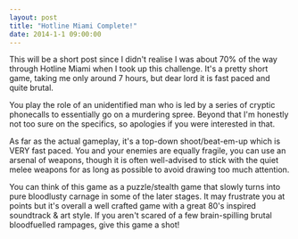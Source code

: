 ```yaml
---
layout: post
title: "Hotline Miami Complete!"
date: 2014-1-1 09:00:00
---
```


This will be a short post since I didn't realise I was about 70% of the way through Hotline Miami when I took up this challenge. It's a pretty short game, taking me only around 7 hours, but dear lord it is fast paced and quite brutal.

You play the role of an unidentified man who is led by a series of cryptic phonecalls to essentially go on a murdering spree. Beyond that I'm honestly not too sure on the specifics, so apologies if you were interested in that.

As far as the actual gameplay, it's a top-down shoot/beat-em-up which is VERY fast paced. You and your enemies are equally fragile, you can use an arsenal of weapons, though it is often well-advised to stick with the quiet melee weapons for as long as possible to avoid drawing too much attention.

You can think of this game as a puzzle/stealth game that slowly turns into pure bloodlusty carnage in some of the later stages. It may frustrate you at points but it's overall a well crafted game with a great 80's inspired soundtrack & art style. If you aren't scared of a few brain-spilling brutal bloodfuelled rampages, give this game a shot!
